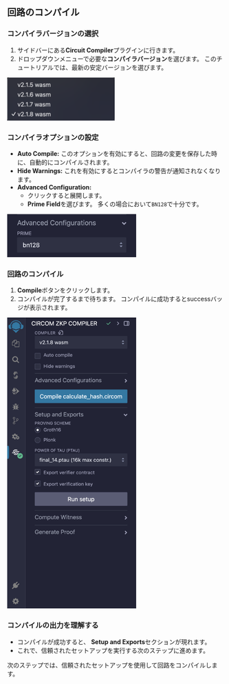## 回路のコンパイル

### コンパイラバージョンの選択

1. サイドバーにある**Circuit Compiler**プラグインに行きます。
2. ドロップダウンメニューで必要な**コンパイラバージョン**を選びます。 このチュートリアルでは、最新の安定バージョンを選びます。

<img src="https://raw.githubusercontent.com/ethereum/remix-workshops/master/CircomHashChecker/step-4/images/select_compiler_version.png" alt="select-compiler-version" width=250 height=100>

### コンパイラオプションの設定

- **Auto Compile:** このオプションを有効にすると、回路の変更を保存した時に、自動的にコンパイルされます。
- **Hide Warnings:** これを有効にするとコンパイラの警告が通知されなくなります。
- **Advanced Configuration:**
  - クリックすると展開します。
  - **Prime Field**を選びます。 多くの場合において`BN128`で十分です。

<img src="https://raw.githubusercontent.com/ethereum/remix-workshops/master/CircomHashChecker/step-4/images/advanced_configuration.png" alt="advanced-configuration" width=300 height=100>

### 回路のコンパイル

1. **Compile**ボタンをクリックします。
2. コンパイルが完了するまで待ちます。 コンパイルに成功するとsuccessバッジが表示されます。

<img src="https://raw.githubusercontent.com/ethereum/remix-workshops/master/CircomHashChecker/step-4/images/compilation_success.png" alt="compilation-success" width=300 height=675>

### コンパイルの出力を理解する

- コンパイルが成功すると、 **Setup and Exports**セクションが現れます。
- これで、信頼されたセットアップを実行する次のステップに進めます。

次のステップでは、信頼されたセットアップを使用して回路をコンパイルします。

